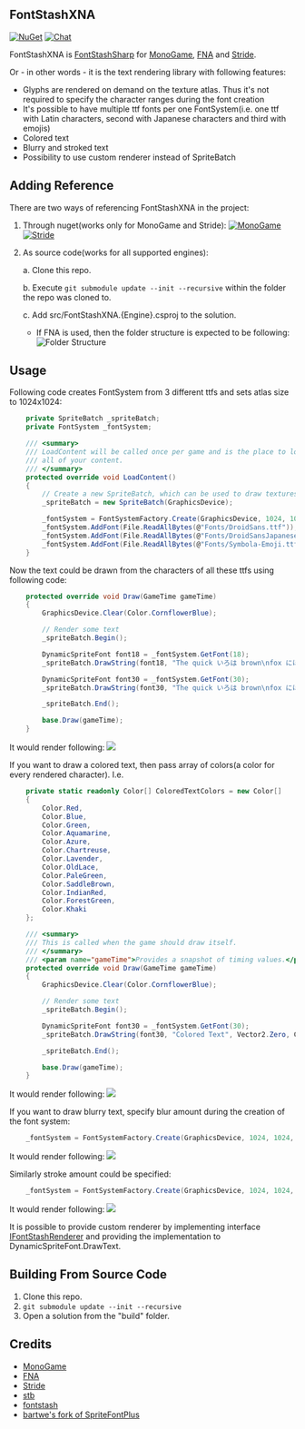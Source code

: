 ## FontStashXNA
[![NuGet](https://img.shields.io/nuget/v/FontStashXNA.MonoGame.svg)](https://www.nuget.org/packages/FontStashXNA.MonoGame/) 
[![Chat](https://img.shields.io/discord/628186029488340992.svg)](https://discord.gg/ZeHxhCY)

FontStashXNA is [FontStashSharp](https://github.com/rds1983/FontStashSharp) for [MonoGame](https://www.monogame.net/), [FNA](https://fna-xna.github.io/) and [Stride](https://stride3d.net/).

Or - in other words - it is the text rendering library with following features:

* Glyphs are rendered on demand on the texture atlas. Thus it's not required to specify the character ranges during the font creation
* It's possible to have multiple ttf fonts per one FontSystem(i.e. one ttf with Latin characters, second with Japanese characters and third with emojis)
* Colored text
* Blurry and stroked text
* Possibility to use custom renderer instead of SpriteBatch

## Adding Reference
There are two ways of referencing FontStashXNA in the project:
1. Through nuget(works only for MonoGame and Stride): [![MonoGame](https://img.shields.io/nuget/v/FontStashXNA.MonoGame.svg)](https://www.nuget.org/packages/FontStashXNA.MonoGame/) [![Stride](https://img.shields.io/nuget/v/FontStashXNA.Stride.svg)](https://www.nuget.org/packages/FontStashXNA.Stride/) 
2. As source code(works for all supported engines):
    
    a. Clone this repo.
    
    b. Execute `git submodule update --init --recursive` within the folder the repo was cloned to.
    
    c. Add src/FontStashXNA.{Engine}.csproj to the solution.

      * If FNA is used, then the folder structure is expected to be following: ![Folder Structure](/images/FolderStructure.png)
      
## Usage
Following code creates FontSystem from 3 different ttfs and sets atlas size to 1024x1024:
```c#
    private SpriteBatch _spriteBatch; 
    private FontSystem _fontSystem;

    /// <summary>
    /// LoadContent will be called once per game and is the place to load
    /// all of your content.
    /// </summary>
    protected override void LoadContent()
    {
        // Create a new SpriteBatch, which can be used to draw textures.
        _spriteBatch = new SpriteBatch(GraphicsDevice);

        _fontSystem = FontSystemFactory.Create(GraphicsDevice, 1024, 1024);
        _fontSystem.AddFont(File.ReadAllBytes(@"Fonts/DroidSans.ttf"));
        _fontSystem.AddFont(File.ReadAllBytes(@"Fonts/DroidSansJapanese.ttf"));
        _fontSystem.AddFont(File.ReadAllBytes(@"Fonts/Symbola-Emoji.ttf"));
    }
```

Now the text could be drawn from the characters of all these ttfs using following code:
```c#
    protected override void Draw(GameTime gameTime)
    {
        GraphicsDevice.Clear(Color.CornflowerBlue);

        // Render some text
        _spriteBatch.Begin();

        DynamicSpriteFont font18 = _fontSystem.GetFont(18);
        _spriteBatch.DrawString(font18, "The quick いろは brown\nfox にほへ jumps over\nt🙌h📦e l👏a👏zy dog", new Vector2(0, 0), Color.White);

        DynamicSpriteFont font30 = _fontSystem.GetFont(30);
        _spriteBatch.DrawString(font30, "The quick いろは brown\nfox にほへ jumps over\nt🙌h📦e l👏a👏zy dog", new Vector2(0, 80), Color.Yellow);

        _spriteBatch.End();

        base.Draw(gameTime);
    }
```
It would render following:
![](/images/screenshot1.png)

If you want to draw a colored text, then pass array of colors(a color for every rendered character).
I.e.
```c#
    private static readonly Color[] ColoredTextColors = new Color[]
    {
        Color.Red,
        Color.Blue,
        Color.Green,
        Color.Aquamarine,
        Color.Azure,
        Color.Chartreuse,
        Color.Lavender,
        Color.OldLace,
        Color.PaleGreen,
        Color.SaddleBrown,
        Color.IndianRed,
        Color.ForestGreen,
        Color.Khaki
    };

    /// <summary>
    /// This is called when the game should draw itself.
    /// </summary>
    /// <param name="gameTime">Provides a snapshot of timing values.</param>
    protected override void Draw(GameTime gameTime)
    {
        GraphicsDevice.Clear(Color.CornflowerBlue);

        // Render some text
        _spriteBatch.Begin();

        DynamicSpriteFont font30 = _fontSystem.GetFont(30);
        _spriteBatch.DrawString(font30, "Colored Text", Vector2.Zero, ColoredTextColors);

        _spriteBatch.End();

        base.Draw(gameTime);
    }
```
It would render following:
![](/images/screenshot2.png)

If you want to draw blurry text, specify blur amount during the creation of the font system:
```c#
    _fontSystem = FontSystemFactory.Create(GraphicsDevice, 1024, 1024, 2);
```
It would render following:
![](/images/screenshot3.png)

Similarly stroke amount could be specified:
```c#
    _fontSystem = FontSystemFactory.Create(GraphicsDevice, 1024, 1024, 0, 1);
```
It would render following:
![](/images/screenshot4.png)

It is possible to provide custom renderer by implementing interface [IFontStashRenderer](https://github.com/rds1983/FontStashSharp/blob/main/src/FontStashSharp/Interfaces/IFontStashRenderer.cs) and providing the implementation to DynamicSpriteFont.DrawText.

## Building From Source Code
1. Clone this repo.
2. `git submodule update --init --recursive`
3. Open a solution from the "build" folder.

## Credits
* [MonoGame](http://www.monogame.net/)
* [FNA](https://github.com/FNA-XNA/FNA)
* [Stride](https://stride3d.net/)
* [stb](https://github.com/nothings/stb)
* [fontstash](https://github.com/memononen/fontstash)
* [bartwe's fork of SpriteFontPlus](https://github.com/bartwe/SpriteFontPlus)
